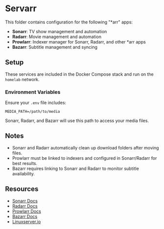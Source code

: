 # Servarr

This folder contains configuration for the following "*arr" apps:

- **Sonarr**: TV show management and automation
- **Radarr**: Movie management and automation
- **Prowlarr**: Indexer manager for Sonarr, Radarr, and other *arr apps
- **Bazarr**: Subtitle management and syncing

## Setup

These services are included in the Docker Compose stack and run on the `homelab` network.

### Environment Variables

Ensure your `.env` file includes:

```
MEDIA_PATH=/path/to/media
```

Sonarr, Radarr, and Bazarr will use this path to access your media files.

## Notes

- Sonarr and Radarr automatically clean up download folders after moving files.
- Prowlarr must be linked to indexers and configured in Sonarr/Radarr for best results.
- Bazarr requires linking to Sonarr and Radarr to monitor subtitle availability.

## Resources

- [Sonarr Docs](https://wiki.servarr.com/sonarr)
- [Radarr Docs](https://wiki.servarr.com/radarr)
- [Prowlarr Docs](https://wiki.servarr.com/prowlarr)
- [Bazarr Docs](https://wiki.bazarr.media/)
- [Linuxserver.io](https://docs.linuxserver.io/)
